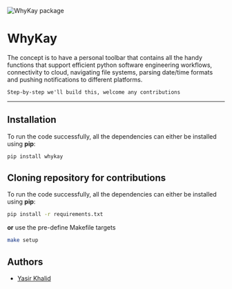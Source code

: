 ![WhyKay package](https://i.imgur.com/PlJOs7M.jpg)

# WhyKay

The concept is to have a personal toolbar that contains all the handy functions that support efficient python software engineering workflows, connectivity to cloud, navigating file systems, parsing date/time formats and pushing notifications to different platforms.

`Step-by-step we'll build this, welcome any contributions`

---

## Installation
To run the code successfully, all the dependencies can either be installed using **pip**:

```bash
pip install whykay
```
## Cloning repository for contributions

To run the code successfully, all the dependencies can either be installed using **pip**:

```bash
pip install -r requirements.txt
```
**or** use the pre-define Makefile targets
 
```bash
make setup
``` 
## Authors

- [Yasir Khalid](www.linkedin.com/in/yasir-khalid)
